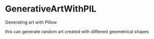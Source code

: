 # GenerativeArtWithPIL
Generating art with Pillow

this can generate random art created with different geometrical shapes
